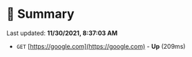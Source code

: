 # 📖 Summary
Last updated: **11/30/2021, 8:37:03 AM**

- `GET` [https://google.com](https://google.com) - **Up** (209ms)
